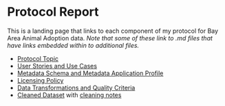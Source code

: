 # **Protocol Report**

This is a landing page that links to each component of my protocol for Bay Area Animal Adoption data. 
*Note that some of these link to .md files that have links embedded within to additional files.*
- [Protocol Topic](Alsbury_DCII_ProtocolTopic.docx)
- [User Stories and Use Cases](Alsbury_DCII_ProtocolUserStories_UseCases.docx)
- [Metadata Schema and Metadata Application Profile](https://github.com/csa21-549/AnimalAdoptionProtocol/blob/master/Metadata/MetadataSchema.md)
- [Licensing Policy](https://github.com/csa21-549/AnimalAdoptionProtocol/blob/master/Licensing/LicensingPolicy.md)
- [Data Transformations and Quality Criteria](https://github.com/csa21-549/AnimalAdoptionProtocol/blob/master/Data%20Transformations%20and%20Quality%20Criteria/DataTransformationsAndQualityCriteria.md)
- [Cleaned Dataset](https://github.com/csa21-549/AnimalAdoptionProtocol/blob/master/SF%20Animal%20Care%20%26%20Control%20Data/SFAnimalCareAndControl.md) with [cleaning notes](https://github.com/csa21-549/AnimalAdoptionProtocol/blob/master/SF%20Animal%20Care%20%26%20Control%20Data/2018SFACCDataCleaningNotes.md)
